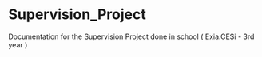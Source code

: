 # Supervision_Project
Documentation for the Supervision Project done in school ( Exia.CESi - 3rd year )
